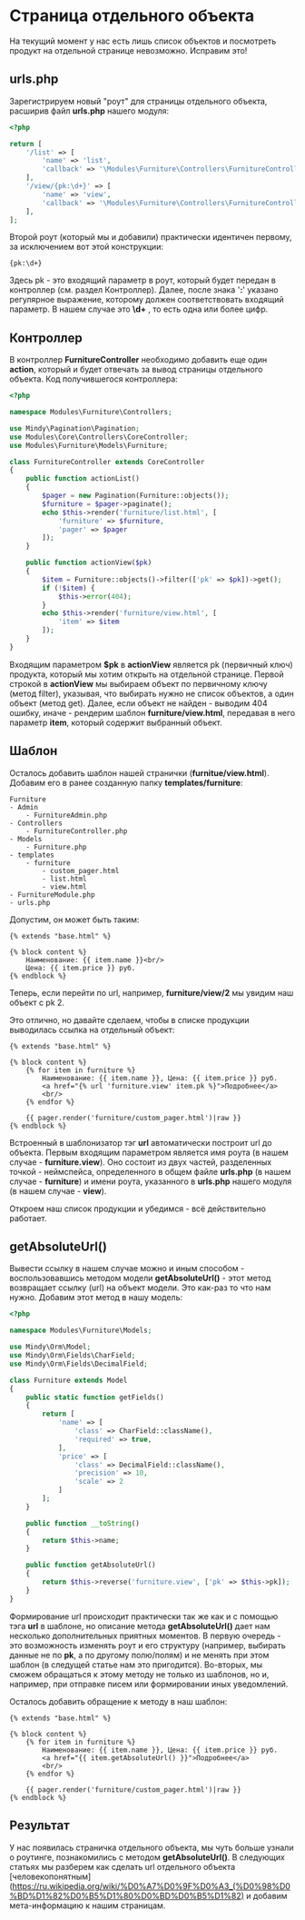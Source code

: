 # Страница отдельного объекта

На текущий момент у нас есть лишь список объектов и посмотреть продукт на отдельной странице невозможно. Исправим это!

## urls.php

Зарегистрируем новый "роут" для страницы отдельного объекта, расширив файл **urls.php** нашего модуля:

```php
<?php

return [
    '/list' => [
        'name' => 'list',
        'callback' => '\Modules\Furniture\Controllers\FurnitureController:list',
    ],
    '/view/{pk:\d+}' => [
        'name' => 'view',
        'callback' => '\Modules\Furniture\Controllers\FurnitureController:view',
    ],
];

```
Второй роут (который мы и добавили) практически идентичен первому, за исключением вот этой конструкции:

```
{pk:\d+}
```

Здеcь pk - это входящий параметр в роут, который будет передан в контроллер (см. раздел Контроллер). Далее, после знака '**:**' указано регулярное выражение, которому должен соответствовать входящий параметр. В нашем случае это **\d+** , то есть одна или более цифр.

## Контроллер

В контроллер **FurnitureController** необходимо добавить еще один **action**, который и будет отвечать за вывод страницы отдельного объекта. Код получившегося контроллера:

```php
<?php

namespace Modules\Furniture\Controllers;

use Mindy\Pagination\Pagination;
use Modules\Core\Controllers\CoreController;
use Modules\Furniture\Models\Furniture;

class FurnitureController extends CoreController
{
    public function actionList()
    {
        $pager = new Pagination(Furniture::objects());
        $furniture = $pager->paginate();
        echo $this->render('furniture/list.html', [
            'furniture' => $furniture,
            'pager' => $pager
        ]);
    }

    public function actionView($pk)
    {
        $item = Furniture::objects()->filter(['pk' => $pk])->get();
        if (!$item) {
            $this->error(404);
        }
        echo $this->render('furniture/view.html', [
            'item' => $item
        ]);
    }
}
```

Входящим параметром **$pk** в **actionView** является pk (первичный ключ) продукта, который мы хотим открыть на отдельной странице. Первой строкой в **actionView** мы выбираем объект по первичному ключу (метод filter), указывая, что выбирать нужно не список объектов, а один объект (метод get). Далее, если объект не найден - выводим 404 ошибку, иначе - рендерим шаблон **furniture/view.html**, передавая в него параметр **item**, который содержит выбранный объект.

## Шаблон

Осталось добавить шаблон нашей странички (**furnitue/view.html**). Добавим его в ранее созданную папку **templates/furniture**:

```
Furniture
- Admin
	- FurnitureAdmin.php
- Controllers
	- FurnitureController.php
- Models
	- Furniture.php
- templates
	- furniture
		- custom_pager.html
		- list.html
		- view.html
- FurnitureModule.php
- urls.php
```

Допустим, он может быть таким:

```twig
{% extends "base.html" %}

{% block content %}
	Наименование: {{ item.name }}<br/>
	Цена: {{ item.price }} руб.
{% endblock %}
```

Теперь, если перейти по url, например, **furniture/view/2** мы увидим наш объект с pk 2.

Это отлично, но давайте сделаем, чтобы в списке продукции выводилась ссылка на отдельный объект:

```twig
{% extends "base.html" %}

{% block content %}
    {% for item in furniture %}
        Наименование: {{ item.name }}, Цена: {{ item.price }} руб.
        <a href="{% url 'furniture.view' item.pk %}">Подробнее</a>
        <br/>
    {% endfor %}

    {{ pager.render('furniture/custom_pager.html')|raw }}
{% endblock %}
```

Встроенный в шаблонизатор тэг **url** автоматически построит url до объекта. Первым входящим параметром является имя роута (в нашем случае - **furniture.view**). Оно состоит из двух частей, разделенных точкой - неймспейса, определенного в общем файле **urls.php** (в нашем случае - **furniture**) и имени роута, указанного в **urls.php** нашего модуля (в нашем случае - **view**).

Откроем наш список продукции и убедимся - всё действительно работает.

## getAbsoluteUrl()

Вывести ссылку в нашем случае можно и иным способом - воспользовавшись методом модели **getAbsoluteUrl()** - этот метод возвращает ссылку (url) на объект модели. Это как-раз то что нам нужно. Добавим этот метод в нашу модель:

```php
<?php

namespace Modules\Furniture\Models;

use Mindy\Orm\Model;
use Mindy\Orm\Fields\CharField;
use Mindy\Orm\Fields\DecimalField;

class Furniture extends Model
{
    public static function getFields()
    {
        return [
            'name' => [
                'class' => CharField::className(),
                'required' => true,
            ],
            'price' => [
                'class' => DecimalField::className(),
                'precision' => 10,
                'scale' => 2
            ]
        ];
    }

    public function __toString()
    {
        return $this->name;
    }

    public function getAbsoluteUrl()
    {
        return $this->reverse('furniture.view', ['pk' => $this->pk]);
    }
}
```

Формирование url происходит практически так же как и с помощью тэга **url** в шаблоне, но описание метода **getAbsoluteUrl()** дает нам несколько дополнительных приятных моментов. В первую очередь - это возможность изменять роут и его структуру (например, выбирать данные не по **pk**, а по другому полю/полям) и не менять при этом шаблон (в следущей статье нам это пригодится). Во-вторых, мы сможем обращаться к этому методу не только из шаблонов, но и, например, при отправке писем или формировании иных уведомлений.

Осталось добавить обращение к методу в наш шаблон:

```twig
{% extends "base.html" %}

{% block content %}
    {% for item in furniture %}
        Наименование: {{ item.name }}, Цена: {{ item.price }} руб.
        <a href="{{ item.getAbsoluteUrl() }}">Подробнее</a>
        <br/>
    {% endfor %}

    {{ pager.render('furniture/custom_pager.html')|raw }}
{% endblock %}
```

## Результат

У нас появилась страничка отдельного объекта, мы чуть больше узнали о роутинге, познакомились с методом **getAbsoluteUrl()**. В следующих статьях мы разберем как сделать url отдельного объекта [человекопонятным](https://ru.wikipedia.org/wiki/%D0%A7%D0%9F%D0%A3_(%D0%98%D0%BD%D1%82%D0%B5%D1%80%D0%BD%D0%B5%D1%82) и добавим мета-информацию к нашим страницам.